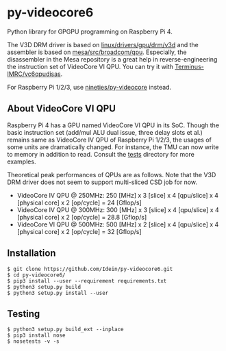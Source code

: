 # py-videocore6

Python library for GPGPU programming on Raspberry Pi 4.

The V3D DRM driver is based on
[linux/drivers/gpu/drm/v3d](https://git.kernel.org/pub/scm/linux/kernel/git/stable/linux.git/tree/drivers/gpu/drm/v3d)
and the assembler is based on
[mesa/src/broadcom/qpu](https://gitlab.freedesktop.org/mesa/mesa/tree/master/src/broadcom/qpu).
Especially, the disassembler in the Mesa repository is a great help in
reverse-engineering the instruction set of VideoCore VI QPU.
You can try it with
[Terminus-IMRC/vc6qpudisas](https://github.com/Terminus-IMRC/vc6qpudisas).

For Raspberry Pi 1/2/3, use
[nineties/py-videocore](https://github.com/nineties/py-videocore) instead.

## About VideoCore VI QPU

Raspberry Pi 4 has a GPU named VideoCore VI QPU in its SoC.
Though the basic instruction set (add/mul ALU dual issue, three delay slots
et al.) remains same as VideoCore IV QPU of Raspberry Pi 1/2/3,
the usages of some units are dramatically changed.
For instance, the TMU can now write to memory in addition to read.
Consult the [tests](./tests) directory for more examples.

Theoretical peak performances of QPUs are as follows.
Note that the V3D DRM driver does not seem to support multi-sliced CSD job for
now.

- VideoCore IV QPU @ 250MHz: 250 [MHz] x 3 [slice] x 4 [qpu/slice] x 4 [physical core] x 2 [op/cycle] = 24 [Gflop/s]
- VideoCore IV QPU @ 300MHz: 300 [MHz] x 3 [slice] x 4 [qpu/slice] x 4 [physical core] x 2 [op/cycle] = 28.8 [Gflop/s]
- VideoCore VI QPU @ 500MHz: 500 [MHz] x 2 [slice] x 4 [qpu/slice] x 4 [physical core] x 2 [op/cycle] = 32 [Gflop/s]

## Installation

```
$ git clone https://github.com/Idein/py-videocore6.git
$ cd py-videocore6/
$ pip3 install --user --requirement requirements.txt
$ python3 setup.py build
$ python3 setup.py install --user
```

## Testing

```
$ python3 setup.py build_ext --inplace
$ pip3 install nose
$ nosetests -v -s
```
